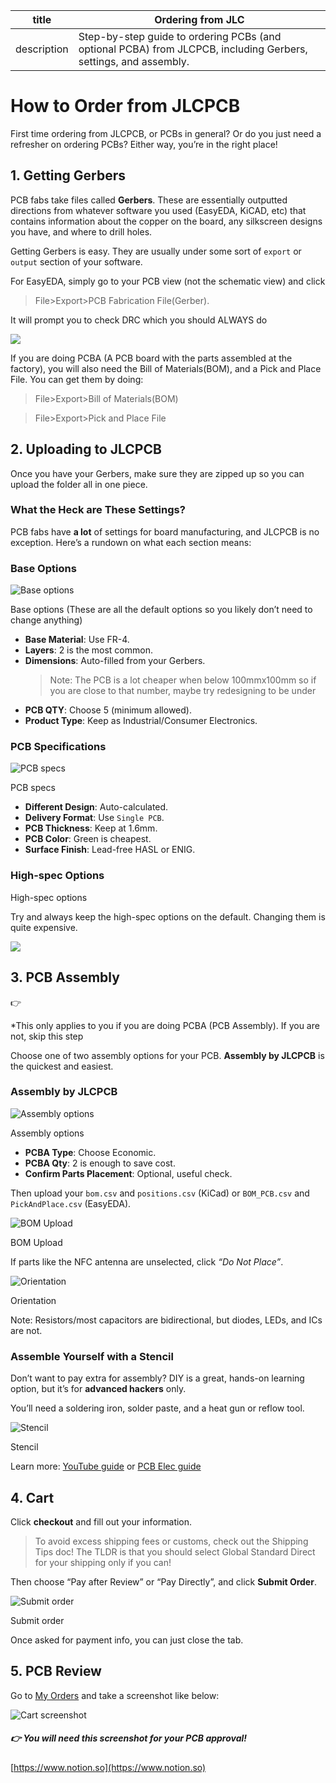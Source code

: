 | title       | Ordering from JLC                                                                                               |
| ----------- | --------------------------------------------------------------------------------------------------------------- |
| description | Step-by-step guide to ordering PCBs (and optional PCBA) from JLCPCB, including Gerbers, settings, and assembly. |

# How to Order from JLCPCB

First time ordering from JLCPCB, or PCBs in general? Or do you just need a refresher on ordering PCBs? Either way, you’re in the right place!

## 1. Getting Gerbers

PCB fabs take files called **Gerbers**. These are essentially outputted directions from whatever software you used (EasyEDA, KiCAD, etc) that contains information about the copper on the board, any silkscreen designs you have, and where to drill holes.

Getting Gerbers is easy. They are usually under some sort of `export` or `output` section of your software.

For EasyEDA, simply go to your PCB view (not the schematic view) and click

> File>Export>PCB Fabrication File(Gerber).

It will prompt you to check DRC which you should ALWAYS do

![](https://hc-cdn.hel1.your-objectstorage.com/s/v3/0c7636de3e8bfdc9d81aa68422c288ad41d1bf29_image.png)

If you are doing PCBA (A PCB board with the parts assembled at the factory), you will also need the Bill of Materials(BOM), and a Pick and Place File. You can get them by doing:

> File>Export>Bill of Materials(BOM)

> File>Export>Pick and Place File

## 2. Uploading to JLCPCB

Once you have your Gerbers, make sure they are zipped up so you can upload the folder all in one piece.

### What the Heck are These Settings?

PCB fabs have **a lot** of settings for board manufacturing, and JLCPCB is no exception. Here’s a rundown on what each section means:

### Base Options

![Base options](https://hc-cdn.hel1.your-objectstorage.com/s/v3/fc216d24e8d528d6ad0abca756f77ef570c2da01_base-options.png)

Base options (These are all the default options so you likely don’t need to change anything)

- **Base Material**: Use FR-4.
- **Layers**: 2 is the most common.
- **Dimensions**: Auto-filled from your Gerbers.
  > Note: The PCB is a lot cheaper when below 100mmx100mm so if you are close to that number, maybe try redesigning to be under
- **PCB QTY**: Choose 5 (minimum allowed).
- **Product Type**: Keep as Industrial/Consumer Electronics.

### PCB Specifications

![PCB specs](https://hc-cdn.hel1.your-objectstorage.com/s/v3/6d9b4cd159608e80a8102356a7af5b2d6973a447_pcb-specifications.png)

PCB specs

- **Different Design**: Auto-calculated.
- **Delivery Format**: Use `Single PCB`.
- **PCB Thickness**: Keep at 1.6mm.
- **PCB Color**: Green is cheapest.
- **Surface Finish**: Lead-free HASL or ENIG.

### High-spec Options

High-spec options

Try and always keep the high-spec options on the default. Changing them is quite expensive.

![](https://hc-cdn.hel1.your-objectstorage.com/s/v3/5206e96557b4b3956db3fd0cfb81edbc627e9483_image.png)

## 3. PCB Assembly

<aside>
👉

\*This only applies to you if you are doing PCBA (PCB Assembly). If you are not, skip this step

</aside>

Choose one of two assembly options for your PCB. **Assembly by JLCPCB** is the quickest and easiest.

### Assembly by JLCPCB

![Assembly options](https://hc-cdn.hel1.your-objectstorage.com/s/v3/a6fe8bd721b5c5fb98e09f8cdc78c75afb591e4b_assembly.png)

Assembly options

- **PCBA Type**: Choose Economic.
- **PCBA Qty**: 2 is enough to save cost.
- **Confirm Parts Placement**: Optional, useful check.

Then upload your `bom.csv` and `positions.csv` (KiCad) or `BOM_PCB.csv` and `PickAndPlace.csv` (EasyEDA).

![BOM Upload](https://hc-cdn.hel1.your-objectstorage.com/s/v3/712ec605dca59fa99ae56a22f0a1125befd9a068_bom.png)

BOM Upload

If parts like the NFC antenna are unselected, click _“Do Not Place”_.

![Orientation](https://hc-cdn.hel1.your-objectstorage.com/s/v3/9cdf44ed3edd19917da5a82fa9920a7c4790a1d0_orientation.png)

Orientation

Note: Resistors/most capacitors are bidirectional, but diodes, LEDs, and ICs are not.

### Assemble Yourself with a Stencil

Don’t want to pay extra for assembly? DIY is a great, hands-on learning option, but it’s for **advanced hackers** only.

You’ll need a soldering iron, solder paste, and a heat gun or reflow tool.

![Stencil](https://hc-cdn.hel1.your-objectstorage.com/s/v3/38e294ff4d70aef27b91a2680c90539b8bc8345f_stencil.png)

Stencil

Learn more: [YouTube guide](https://www.youtube.com/watch?v=5AyxuuFjZSI) or [PCB Elec guide](https://www.pcbelec.com/how-to-use-pcb-stencil.html)

## 4. Cart

Click **checkout** and fill out your information.

> To avoid excess shipping fees or customs, check out the Shipping Tips doc!
> The TLDR is that you should select Global Standard Direct for your shipping only if you can!

Then choose “Pay after Review” or “Pay Directly”, and click **Submit Order**.

![Submit order](https://hc-cdn.hel1.your-objectstorage.com/s/v3/7faa4f457bb8e28b9a1e4bb43b1b94da9987df7b_submit-order.png)

Submit order

Once asked for payment info, you can just close the tab.

## 5. PCB Review

Go to [My Orders](https://jlcpcb.com/user-center/orders/) and take a screenshot like below:

![Cart screenshot](https://hc-cdn.hel1.your-objectstorage.com/s/v3/51761af33c599ad46040b56176a516b543293c64_cart.png)

<aside>

##### 👉 You will need this screenshot for your PCB approval!

</aside>

[https://www.notion.so](https://www.notion.so)
